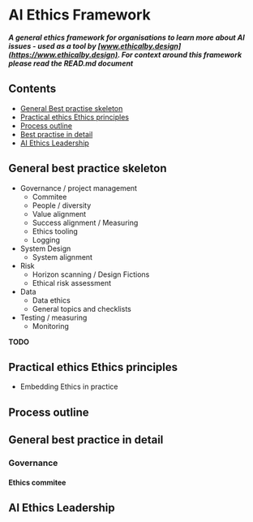 # AI Ethics Framework

***A general ethics framework for organisations to learn more about AI issues - used as a tool by [www.ethicalby.design](https://www.ethicalby.design). For context around this framework please read the READ.md document***

## Contents
- [General Best practise skeleton](#general-best-practice-skeleton)
- [Practical ethics Ethics principles](#practical-ethics-ethics-principles)
- [Process outline](#process-outline)
- [Best practise in detail](#general-best-practice-in-detail)
- [AI Ethics Leadership](#ai-ethics-leadership)


## General best practice skeleton

- Governance / project management
  - Commitee
  - People / diversity
  - Value alignment
  - Success alignment / Measuring 
  - Ethics tooling
  - Logging
- System Design
  - System alignment
- Risk
  - Horizon scanning / Design Fictions
  - Ethical risk assessment
- Data
  - Data ethics
  - General topics and checklists
- Testing / measuring
  - Monitoring
  
  
**TODO** 

## Practical ethics Ethics principles

- Embedding Ethics in practice

## Process outline

## General best practice in detail

### Governance

#### Ethics commitee


## AI Ethics Leadership


